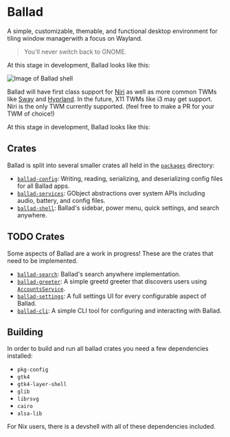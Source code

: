 # Ballad

A simple, customizable, themable, and functional desktop environment
for tiling window managerwith a focus on Wayland.

> You'll never switch back to GNOME.

At this stage in development, Ballad looks like this:

![Image of Ballad shell](https://github.com/user-attachments/assets/8c6c95a1-8100-42e8-9bd6-9bb38f0e65c6)

Ballad will have first class support for [Niri](https://github.com/yalter/niri)
as well as more common TWMs like [Sway](https://github.com/swaywm/sway) and [Hyprland](https://github.com/hyprwm/hyprland).
In the future, X11 TWMs like i3 may get support.
Niri is the only TWM currently supported. (feel free to make a PR for your TWM of choice!)

At this stage in development, Ballad looks like this:

## Crates

Ballad is split into several smaller crates all held in the [`packages`](./packages/) directory:
- [`ballad-config`](./packages/ballad-config/): Writing, reading, serializing, and deserializing config files for all Ballad apps.
- [`ballad-services`](./packages/ballad-services/): GObject abstractions over system APIs including audio, battery, and config files.
- [`ballad-shell`](./packages/ballad-shell/): Ballad's sidebar, power menu, quick settings, and search anywhere.

## TODO Crates

Some aspects of Ballad are a work in progress!
These are the crates that need to be implemented.

- [`ballad-search`](./packages/ballad-search/): Ballad's search anywhere implementation.
- [`ballad-greeter`](./packages/ballad-greeter): A simple greetd greeter that discovers users using [`AccountsService`](https://www.freedesktop.org/wiki/Software/AccountsService/).
- [`ballad-settings`](./packages/ballad-settings): A full settings UI for every configurable aspect of Ballad.
- [`ballad-cli`](./packages/ballad-cli): A simple CLI tool for configuring and interacting with Ballad.

## Building

In order to build and run all ballad crates you need a few dependencies installed:

- `pkg-config`
- `gtk4`
- `gtk4-layer-shell`
- `glib`
- `librsvg`
- `cairo`
- `alsa-lib`

For Nix users, there is a devshell with all of these dependencies included.
